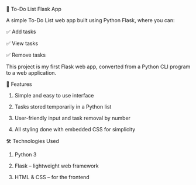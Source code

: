 
📝 To-Do List Flask App

A simple To-Do List web app built using Python Flask, where you can:

✅ Add tasks

✅ View tasks

✅ Remove tasks

This project is my first Flask web app, converted from a Python CLI program to a web application.

🔹 Features

1. Simple and easy to use interface

2. Tasks stored temporarily in a Python list

3. User-friendly input and task removal by number

4. All styling done with embedded CSS for simplicity

🛠 Technologies Used

1. Python 3

2. Flask – lightweight web framework

3. HTML & CSS – for the frontend

